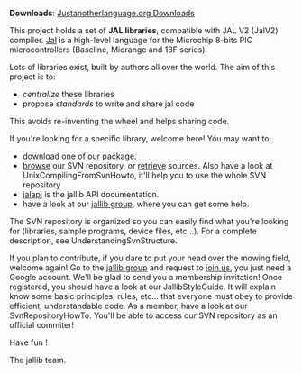 **Downloads**: [Justanotherlanguage.org Downloads](http://justanotherlanguage.org/downloads)

This project holds a set of **JAL libraries**, compatible with JAL V2 (JalV2) compiler. [Jal](http://en.wikipedia.org/wiki/JAL_%28compiler%29) is a high-level language for the Microchip 8-bits PIC microcontrollers (Baseline, Midrange and 18F series).

Lots of libraries exist, built by authors all over the world. The aim of this project is to:

  * _centralize_ these libraries
  * propose _standards_ to write and share jal code

This avoids re-inventing the wheel and helps sharing code.

If you're looking for a specific library, welcome here! You may want to:

  * [download](http://justanotherlanguage.org/downloads) one of our package.
  * [browse](http://code.google.com/p/jallib/source/browse/) our SVN repository, or [retrieve](SvnRepositoryHowTo.md) sources. Also have a look at UnixCompilingFromSvnHowto, it'll help you to use the whole SVN repository
  * [jalapi](JalapiWelcome.md) is the jallib API documentation.
  * have a look at our [jallib group](http://groups.google.com/group/jallib), where you can get some help.

The SVN repository is organized so you can easily find what you're looking for (libraries, sample programs, device files, etc...). For a complete description, see UnderstandingSvnStructure.

If you plan to contribute, if you dare to put your head over the mowing field, welcome again! Go to the [jallib group](http://groups.google.com/group/jallib) and request to [join us](http://groups.google.com/group/jallib/subscribe), you just need a Google account. We'll be glad to send you a membership invitation! Once registered, you should have a look at our JallibStyleGuide. It will explain know some basic principles, rules, etc... that everyone must obey to provide efficient, understandable code. As a member, have a look at our SvnRepositoryHowTo. You'll be able to access our SVN repository as an official commiter!

Have fun !

The jallib team.

